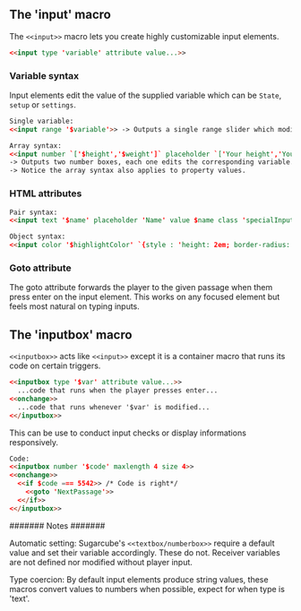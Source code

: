 ## The 'input' macro ##

The `<<input>>` macro lets you create highly customizable input elements.

```html
<<input type 'variable' attribute value...>>
```

### Variable syntax ###

Input elements edit the value of the supplied variable which can be `State`, `setup` or `settings`.

```html
Single variable:
<<input range '$variable'>> -> Outputs a single range slider which modifies '$variable'

Array syntax:
<<input number `['$height','$weight']` placeholder `['Your height','Your weight']`>>
-> Outputs two number boxes, each one edits the corresponding variable.
-> Notice the array syntax also applies to property values.
```

### HTML attributes ###

```html
Pair syntax:
<<input text '$name' placeholder 'Name' value $name class 'specialInput'>>

Object syntax:
<<input color '$highlightColor' `{style : 'height: 2em; border-radius: 1em', id : 'colorSelection'}`>>
```

### Goto attribute ###

The goto attribute forwards the player to the given passage when them press enter on the input element.
This works on any focused element but feels most natural on typing inputs.

## The 'inputbox' macro ##

`<<inputbox>>` acts like `<<input>>` except it is a container macro that runs its code on certain triggers.

```html
<<inputbox type '$var' attribute value...>>
  ...code that runs when the player presses enter...
<<onchange>>
  ...code that runs whenever '$var' is modified...
<</inputbox>>
```

This can be use to conduct input checks or display informations responsively.

```html
Code:
<<inputbox number '$code' maxlength 4 size 4>>
<<onchange>>
  <<if $code === 5542>> /* Code is right*/
    <<goto 'NextPassage'>>
  <</if>>
<</inputbox>>
```

####### Notes #######

Automatic setting: Sugarcube's `<<textbox/numberbox>>` require a default value and set their variable accordingly. These do not. Receiver variables are not defined nor modified without player input.

Type coercion: By default input elements produce string values, these macros convert values to numbers when possible, expect for when type is 'text'.

